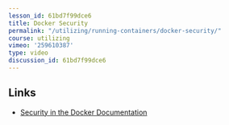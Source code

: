 ```yaml
---
lesson_id: 61bd7f99dce6
title: Docker Security
permalink: "/utilizing/running-containers/docker-security/"
course: utilizing
vimeo: '259610387'
type: video
discussion_id: 61bd7f99dce6
---
```


## Links
* [Security in the Docker Documentation](https://docs.docker.com/engine/security/security/)
